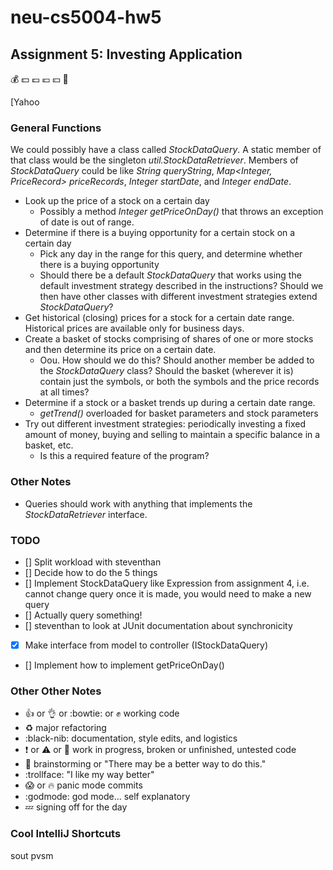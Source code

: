 # neu-cs5004-hw5
## Assignment 5: Investing Application
:moneybag: :dollar: :pound: :euro: :yen: :money_with_wings:

[Yahoo

### General Functions

We could possibly have a class called *StockDataQuery*. A static member of that class would be the singleton *util.StockDataRetriever*. Members of *StockDataQuery* could be like *String queryString*, *Map<Integer, PriceRecord> priceRecords*, *Integer startDate*, and *Integer endDate*.

* Look up the price of a stock on a certain day
    * Possibly a method *Integer getPriceOnDay()* that throws an exception of date is out of range.
* Determine if there is a buying opportunity for a certain stock on a certain day
    * Pick any day in the range for this query, and determine whether there is a buying opportunity
    * Should there be a default *StockDataQuery* that works using the default investment strategy described in the instructions? Should we then have other classes with different investment strategies extend *StockDataQuery*?
* Get historical (closing) prices for a stock for a certain date range. Historical prices are available only for business days.
* Create a basket of stocks comprising of shares of one or more stocks and then determine its price on a certain date.
    * Oou. How should we do this? Should another member be added to the *StockDataQuery* class? Should the basket (wherever it is) contain just the symbols, or both the symbols and the price records at all times?
* Determine if a stock or a basket trends up during a certain date range.
    * *getTrend()* overloaded for basket parameters and stock parameters
* Try out different investment strategies: periodically investing a fixed amount of money, buying and selling to maintain a specific balance in a basket, etc.
    * Is this a required feature of the program?

### Other Notes

* Queries should work with anything that implements the *StockDataRetriever* interface.

### TODO

- [] Split workload with steventhan
- [] Decide how to do the 5 things
- [] Implement StockDataQuery like Expression from assignment 4, i.e. cannot change query once it is made, you would need to make a new query
- [] Actually query something!
- [] steventhan to look at JUnit documentation about synchronicity
- [X] Make interface from model to controller (IStockDataQuery)
- [] Implement how to implement getPriceOnDay()

### Other Other Notes

* :+1: or :ok_hand: or :bowtie: or :fist: working code
* :recycle: major refactoring
* :black-nib: documentation, style edits, and logistics
* :exclamation: or :warning: or :construction: work in progress, broken or unfinished, untested code
* :thought_balloon: brainstorming or "There may be a better way to do this."
* :trollface: "I like my way better"
* :scream: or :fire: panic mode commits
* :godmode: god mode... self explanatory
* :zzz: signing off for the day

### Cool IntelliJ Shortcuts
sout
pvsm




